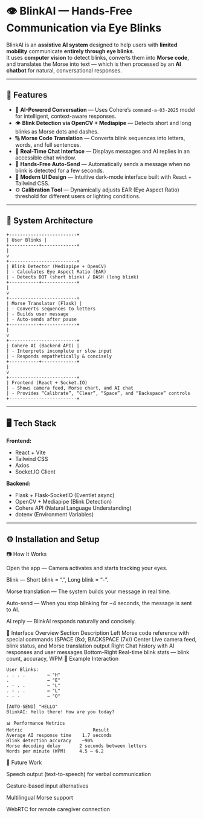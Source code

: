 # 👁️ BlinkAI — Hands-Free Communication via Eye Blinks

BlinkAI is an **assistive AI system** designed to help users with **limited mobility** communicate **entirely through eye blinks**.  
It uses **computer vision** to detect blinks, converts them into **Morse code**, and translates the Morse into text — which is then processed by an **AI chatbot** for natural, conversational responses.

---

## 🚀 Features

- 🧠 **AI-Powered Conversation** — Uses Cohere’s `command-a-03-2025` model for intelligent, context-aware responses.  
- 👁️ **Blink Detection via OpenCV + Mediapipe** — Detects short and long blinks as Morse dots and dashes.  
- 🔠 **Morse Code Translation** — Converts blink sequences into letters, words, and full sentences.  
- 💬 **Real-Time Chat Interface** — Displays messages and AI replies in an accessible chat window.  
- 🤖 **Hands-Free Auto-Send** — Automatically sends a message when no blink is detected for a few seconds.  
- 🎨 **Modern UI Design** — Intuitive dark-mode interface built with React + Tailwind CSS.  
- ⚙️ **Calibration Tool** — Dynamically adjusts EAR (Eye Aspect Ratio) threshold for different users or lighting conditions.

---

## 🧩 System Architecture
```
+-------------------------+
| User Blinks |
+-----------+-------------+
|
v
+-------------------------+
| Blink Detector (Mediapipe + OpenCV)
| - Calculates Eye Aspect Ratio (EAR)
| - Detects DOT (short blink) / DASH (long blink)
+-----------+-------------+
|
v
+-------------------------+
| Morse Translator (Flask) |
| - Converts sequences to letters
| - Builds user message
| - Auto-sends after pause
+-----------+-------------+
|
v
+-------------------------+
| Cohere AI (Backend API) |
| - Interprets incomplete or slow input
| - Responds empathetically & concisely
+-----------+-------------+
|
v
+-------------------------+
| Frontend (React + Socket.IO)
| - Shows camera feed, Morse chart, and AI chat
| - Provides “Calibrate”, “Clear”, “Space”, and “Backspace” controls
+-------------------------+
```

---

## 🖥️ Tech Stack

**Frontend:**
- React + Vite  
- Tailwind CSS  
- Axios  
- Socket.IO Client  

**Backend:**
- Flask + Flask-SocketIO (Eventlet async)  
- OpenCV + Mediapipe (Blink Detection)  
- Cohere API (Natural Language Understanding)  
- dotenv (Environment Variables)

---

## ⚙️ Installation and Setup


📷 How It Works

Open the app — Camera activates and starts tracking your eyes.

Blink — Short blink = “.”, Long blink = “-”.

Morse translation — The system builds your message in real time.

Auto-send — When you stop blinking for ~4 seconds, the message is sent to AI.

AI reply — BlinkAI responds naturally and concisely.

🧭 Interface Overview
Section	            Description
Left	            Morse code reference with special commands (SPACE (8x), BACKSPACE (7x))
Center	            Live camera feed, blink status, and Morse translation output
Right	            Chat history with AI responses and user messages
Bottom-Right	Real-time blink stats — blink count, accuracy, WPM
🧪 Example Interaction
```
User Blinks:
. . . .        → "H"
.              → "E"
. - . .        → "L"
. - . .        → "L"
- - -          → "O"

[AUTO-SEND] "HELLO"
BlinkAI: Hello there! How are you today?

📊 Performance Metrics
Metric	                        Result
Average AI response time	1.7 seconds
Blink detection accuracy	~90%
Morse decoding delay	   2 seconds between letters
Words per minute (WPM)	   4.5 – 6.2
```
🧩 Future Work

Speech output (text-to-speech) for verbal communication

Gesture-based input alternatives

Multilingual Morse support

WebRTC for remote caregiver connection

